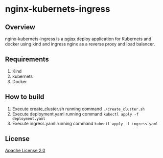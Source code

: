 # nginx-kubernets-ingress

## Overview
nginx-kubernets-ingress is a [nginx](https://www.nginx.org/) deploy application for Kubernets and docker using kind and ingress nginx as a reverse proxy and load balancer.

## Requirements

1. Kind
2. kubernets
3. Docker

## How to build

1. Execute create_cluster.sh running command  `./create_cluster.sh`
2. Execute deployment.yaml running command  `kubectl apply -f deployment.yaml`
3. Execute ingress.yaml running command  `kubectl apply -f ingress.yaml`


## License

[Apache License 2.0](https://github.com/kubernetes/ingress-nginx/blob/main/LICENSE)

